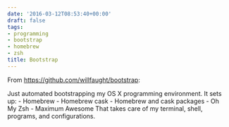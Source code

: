 ```yaml
---
date: '2016-03-12T08:53:40+00:00'
draft: false
tags:
- programming
- bootstrap
- homebrew
- zsh
title: Bootstrap
---
```


From https://github.com/willfaught/bootstrap:

Just automated bootstrapping my OS X programming environment. It sets up: \- Homebrew \- Homebrew cask \- Homebrew and cask packages \- Oh My Zsh \- Maximum Awesome That takes care of my terminal, shell, programs, and configurations.
